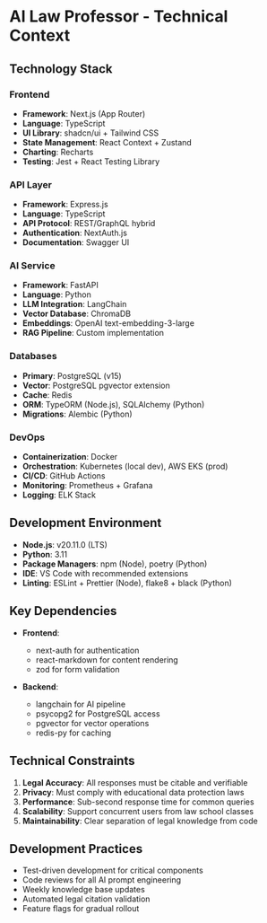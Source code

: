 # AI Law Professor - Technical Context

## Technology Stack

### Frontend
- **Framework**: Next.js (App Router)
- **Language**: TypeScript
- **UI Library**: shadcn/ui + Tailwind CSS
- **State Management**: React Context + Zustand
- **Charting**: Recharts
- **Testing**: Jest + React Testing Library

### API Layer
- **Framework**: Express.js
- **Language**: TypeScript
- **API Protocol**: REST/GraphQL hybrid
- **Authentication**: NextAuth.js
- **Documentation**: Swagger UI

### AI Service
- **Framework**: FastAPI
- **Language**: Python
- **LLM Integration**: LangChain
- **Vector Database**: ChromaDB
- **Embeddings**: OpenAI text-embedding-3-large
- **RAG Pipeline**: Custom implementation

### Databases
- **Primary**: PostgreSQL (v15)
- **Vector**: PostgreSQL pgvector extension
- **Cache**: Redis
- **ORM**: TypeORM (Node.js), SQLAlchemy (Python)
- **Migrations**: Alembic (Python)

### DevOps
- **Containerization**: Docker
- **Orchestration**: Kubernetes (local dev), AWS EKS (prod)
- **CI/CD**: GitHub Actions
- **Monitoring**: Prometheus + Grafana
- **Logging**: ELK Stack

## Development Environment
- **Node.js**: v20.11.0 (LTS)
- **Python**: 3.11
- **Package Managers**: npm (Node), poetry (Python)
- **IDE**: VS Code with recommended extensions
- **Linting**: ESLint + Prettier (Node), flake8 + black (Python)

## Key Dependencies
- **Frontend**:
  - next-auth for authentication
  - react-markdown for content rendering
  - zod for form validation

- **Backend**:
  - langchain for AI pipeline
  - psycopg2 for PostgreSQL access
  - pgvector for vector operations
  - redis-py for caching

## Technical Constraints
1. **Legal Accuracy**: All responses must be citable and verifiable
2. **Privacy**: Must comply with educational data protection laws
3. **Performance**: Sub-second response time for common queries
4. **Scalability**: Support concurrent users from law school classes
5. **Maintainability**: Clear separation of legal knowledge from code

## Development Practices
- Test-driven development for critical components
- Code reviews for all AI prompt engineering
- Weekly knowledge base updates
- Automated legal citation validation
- Feature flags for gradual rollout
